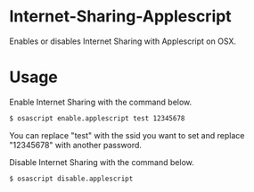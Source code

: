 # Internet-Sharing-Applescript
Enables or disables Internet Sharing with Applescript on OSX.
# Usage
Enable Internet Sharing with the command below.
```bash
$ osascript enable.applescript test 12345678
```
You can replace "test" with the ssid you want to set and replace "12345678" with another password.

Disable Internet Sharing with the command below.
```bash
$ osascript disable.applescript
```
